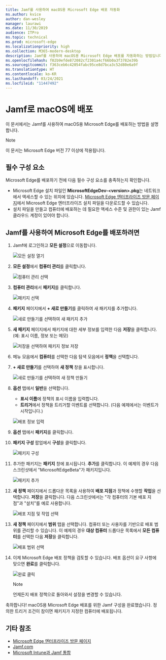 ```yaml
---
title: Jamf를 사용하여 macOS용 Microsoft Edge 배포 자동화
ms.author: kvice
author: dan-wesley
manager: laurawi
ms.date: 11/30/2019
audience: ITPro
ms.topic: technical
ms.prod: microsoft-edge
ms.localizationpriority: high
ms.collection: M365-modern-desktop
description: Jamf를 사용하여 macOS용 Microsoft Edge 배포를 자동화하는 방법입니다.
ms.openlocfilehash: f02b9efde872082cf2301a4cf66b0a3f3782e39b
ms.sourcegitcommit: f363ceb6c42054fabc95ce8d7bca3c52d80e6a9f
ms.translationtype: HT
ms.contentlocale: ko-KR
ms.lasthandoff: 03/24/2021
ms.locfileid: "11447492"
---
```

# <a name="deploy-to-macos-with-jamf"></a>Jamf로 macOS에 배포

이 문서에서는 Jamf를 사용하여 macOS용 Microsoft Edge를 배포하는 방법을 설명합니다.

> [!NOTE]
> 이 문서는 Microsoft Edge 버전 77 이상에 적용됩니다.

## <a name="prerequisites"></a>필수 구성 요소

Microsoft Edge를 배포하기 전에 다음 필수 구성 요소를 충족하는지 확인합니다.

- Microsoft Edge 설치 파일인 **MicrosoftEdgeDev-\<version\>.pkg**는 네트워크에서 액세스할 수 있는 위치에 있습니다. [Microsoft Edge 엔터프라이즈 방문 페이지](https://aka.ms/EdgeEnterprise)에서 Microsoft Edge 엔터프라이즈 설치 파일을 다운로드할 수 있습니다.
- 설치 파일을 만들고 컴퓨터에 배포하는 데 필요한 액세스 수준 및 권한이 있는 Jamf 클라우드 계정이 있어야 합니다.

## <a name="to-deploy-microsoft-edge-using-jamf"></a>Jamf를 사용하여 Microsoft Edge를 배포하려면

1. Jamf에 로그인하고 **모든 설정**으로 이동합니다.

    ![모든 설정 열기](./media/mac-deploy/jamf-dash-main-open-settings.png)

2. **모든 설정**에서 **컴퓨터 관리**를 클릭합니다.

    ![컴퓨터 관리 선택](./media/mac-deploy/jamf-all-settings-computer-mgmt.png)

3. **컴퓨터 관리**에서 **패키지**를 클릭합니다.

    ![패키지 선택](./media/mac-deploy/jamf-all-settings-computer-mgmt-pkgs.png)

4. **패키지** 페이지에서 **+ 새로 만들기**를 클릭하여 새 패키지를 추가합니다.

    ![새로 만들기를 선택하여 새 패키지 추가](./media/mac-deploy/jamf-all-settings-computer-mgmt-new-pkg.png)

5. **새 패키지** 페이지에서 패키지에 대한 세부 정보를 입력한 다음 **저장**을 클릭합니다. (예: 표시 이름, 정보 또는 메모)

    ![저장을 선택하여 패키지 정보 저장](./media/mac-deploy/jamf-all-settings-computer-mgmt-save-pkg-info.png)

6. 메뉴 모음에서 **컴퓨터**를 선택한 다음 탐색 모음에서 **정책**을 선택합니다.

7. **+ 새로 만들기**를 선택하여 **새 정책** 창을 표시합니다.

    ![새로 만들기를 선택하여 새 정책 만들기](./media/mac-deploy/jamf-all-settings-computer-new-policy.png)

8. **옵션** 탭에서 **일반**을 선택합니다.

    - **표시 이름**에 정책의 표시 이름을 입력합니다.
    - **트리거**에서 정책을 트리거할 이벤트를 선택합니다. (다음 예제에서는 이벤트가 시작입니다.)

    ![배포 정보 입력](./media/mac-deploy/jamf-all-settings-computer-cfg-policy.png)

9. **옵션** 탭에서 **패키지**를 클릭합니다.

10. **패키지 구성** 팝업에서 **구성**을 클릭합니다.

    ![패키지 구성](./media/mac-deploy/jamf-all-settings-computer-policy-pkg-configure.png)

11. 추가한 패키지는 **패키지** 창에 표시됩니다. **추가**를 클릭합니다. 이 예제의 경우 다음 스크린샷에서 "MicrosoftEdgeBeta"가 패키지입니다.

    ![패키지 추가](./media/mac-deploy/jamf-all-settings-computer-policy-pkg-add-beta.png)

12. **새 정책** 페이지에서 드롭다운 목록을 사용하여 **배포 지점**과 정책에 수행할 **작업**을 선택합니다. **저장**을 클릭합니다. 다음 스크린샷에서는 "각 컴퓨터의 기본 배포 지점"과 "설치"를 예로 사용합니다.

    ![배포 지점 및 작업 선택](./media/mac-deploy/jamf-all-settings-computer-mgmt-pkg-cfg-distro.png)

13. **새 정책** 페이지에서 **범위** 탭을 선택합니다. 컴퓨터 또는 사용자를 기반으로 배포 범위를 관리할 수 있습니다. 이 예제의 경우 **대상 컴퓨터** 드롭다운 목록에서 **모든 컴퓨터**를 선택한 다음 **저장**을 클릭합니다.

    ![배포 범위 선택](./media/mac-deploy/jamf-all-settings-computer-mgmt-add-target.png)

14. 이제 Microsoft Edge 배포 정책을 검토할 수 있습니다. 배포 옵션이 요구 사항에 맞으면 **완료**를 클릭합니다.

    ![완료 클릭](./media/mac-deploy/jamf-all-settings-computer-mgmt-finish-add-deployment.png)

    > [!NOTE]
    > 언제든지 배포 정책으로 돌아와서 설정을 변경할 수 있습니다.

축하합니다! macOS용 Microsoft Edge 배포를 위한 Jamf 구성을 완료했습니다. 정의한 트리거 조건이 참이면 패키지가 지정한 컴퓨터에 배포됩니다.

## <a name="see-also"></a>기타 참조

- [Microsoft Edge 엔터프라이즈 방문 페이지](https://aka.ms/EdgeEnterprise)
- [Jamf.com](https://www.jamf.com/)
- [Microsoft Intune과 Jamf 통합](/intune/conditional-access-integrate-jamf)
